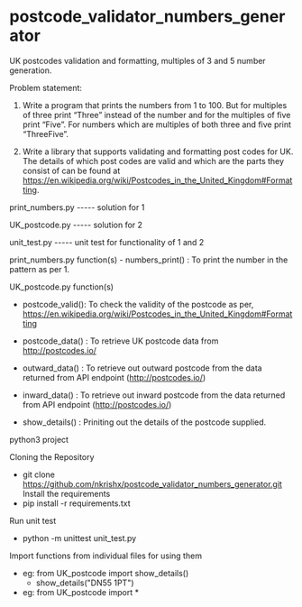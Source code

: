 # postcode_validator_numbers_generator
UK postcodes validation and formatting, multiples of 3 and 5 number generation.

Problem statement:
1) Write a program that prints the numbers from 1 to 100. But for multiples of three print “Three” instead of the number and for the multiples of five print “Five”. For numbers which are multiples of both three and five print “ThreeFive”. 

2) Write a library that supports validating and formatting post codes for UK. The details of which post codes are valid and which are the parts they consist of can be found at https://en.wikipedia.org/wiki/Postcodes_in_the_United_Kingdom#Formatting.

print_numbers.py  ----- solution for 1

UK_postcode.py  ----- solution for 2

unit_test.py  ----- unit test for functionality of 1 and 2

print_numbers.py
  function(s)
    - numbers_print() : To print the number in the pattern as per 1.

UK_postcode.py
  function(s)
   - postcode_valid(): To check the validity of the postcode as per, 
                       https://en.wikipedia.org/wiki/Postcodes_in_the_United_Kingdom#Formatting
    
   - postcode_data() : To retrieve UK postcode data from http://postcodes.io/
   
   - outward_data()  : To retrieve out outward postcode from the data returned from API endpoint (http://postcodes.io/)
   
   - inward_data()   : To retrieve out inward postcode from the data returned from API endpoint (http://postcodes.io/)
   
   - show_details()  : Priniting out the details of the postcode supplied.

python3 project

Cloning the Repository
   - git clone https://github.com/nkrishx/postcode_validator_numbers_generator.git
Install the requirements
  - pip install -r requirements.txt
  
Run unit test
  - python -m unittest unit_test.py

Import functions from individual files for using them
  - eg: from UK_postcode import show_details()
      - show_details("DN55 1PT")
  - eg: from UK_postcode import *
   
